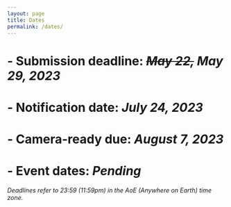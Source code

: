```yaml
---
layout: page
title: Dates
permalink: /dates/
---
```


# - **Submission deadline:**	*~~May 22,~~ May 29, 2023* 
# - **Notification date:**	*July 24, 2023*
# - **Camera-ready due:**	*August 7, 2023*
# - **Event dates:**	*Pending*

*Deadlines refer to 23:59 (11:59pm) in the AoE (Anywhere on Earth) time zone.*
